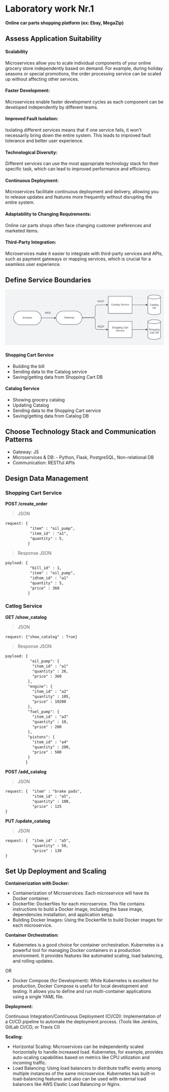 # Laboratory work Nr.1

**Online car parts shopping platform (ex: Ebay, MegaZip)**

## Assess Application Suitability

#### Scalability
Microservices allow you to scale individual components of your online grocery store independently based on demand. For example, during holiday seasons or special promotions, the order processing service can be scaled up without affecting other services.
#### Faster Development: 
Microservices enable faster development cycles as each component can be developed independently by different teams.
#### Improved Fault Isolation: 
Isolating different services means that if one service fails, it won't necessarily bring down the entire system. This leads to improved fault tolerance and better user experience.
#### Technological Diversity: 
Different services can use the most appropriate technology stack for their specific task, which can lead to improved performance and efficiency.
#### Continuous Deployment: 
Microservices facilitate continuous deployment and delivery, allowing you to release updates and features more frequently without disrupting the entire system.
#### Adaptability to Changing Requirements: 
Online car parts shops often face changing customer preferences and marketed items.
#### Third-Party Integration:
Microservices make it easier to integrate with third-party services and APIs, such as payment gateways or mapping services, which is crucial for a seamless user experience.

## Define Service Boundaries
![image](https://github.com/valik261201/PAD/blob/main/LAB_1/Screenshot%202023-09-28%20125327.png)

#### Shopping Cart Service
- Building the bill
- Sending data to the Catalog service
- Saving/getting data from Shopping Cart DB

#### Catalog Service
- Showing grocery catalog
- Updating Catalog
- Sending data to the Shopping Cart service 
- Saving/getting data from Catalog DB

## Choose Technology Stack and Communication Patterns
- Gateway: JS
- Microservices & DB: - Python, Flask, PostgreSQL, Non-relational DB
- Communication: RESTful APIs

## Design Data Management

### Shopping Cart Service

**POST /create_order**
> JSON 
```
request: { 
           "item" : "oil_pump",
           "item_id" : "a1",
           "quantity" : 5,
          }
```
> Response
> JSON
```
payload: { 
           "bill_id" : 1,
           "item" : "oil_pump",
           "idtem_id" : "a1"
           "quantity" : 5,
           "price" : 360
          }
```

### Catlog Service
**GET /show_catalog**
> JSON 
```
request: {"show_catalog" : True}
```
> Response
> JSON
```
payload: { 
           "oil_pump": {
            "item_id" : "a1"
            "quantity" : 26,
            "price" : 360
          },
          "engine": {
            "item_id" : "a2"
            "quantity" : 105,
            "price" : 10200
          },
          "fuel_pump": {
            "item_id" : "a3"
            "quantity" : 10,
            "price" : 200
          },
          "pistons": {
            "item_id" : "a4"
            "quantity" : 200,
            "price" : 500
          }
         }
```

**POST /add_catalog**
> JSON
```
request: {  "item" : "brake pads",
            "item_id" : "a5",
            "quantity" : 100,
            "price" : 125
}
```

**PUT /update_catalog**
> JSON
```
request: {  "item_id" : "a5",
            "quantity" : 50,
            "price" : 130
}
```

## Set Up Deployment and Scaling

**Containerization with Docker:**

- Containerization of Microservices: Each microservice will have its Docker container. 
- Dockerfile: Dockerfiles for each microservice. This file contains instructions to build a Docker image, including the base image, dependencies installation, and application setup.
- Building Docker Images: Using the Dockerfile to build Docker images for each microservice. 

**Container Orchestration:**
- Kubernetes is a good choice for container orchestration. Kubernetes is a powerful tool for managing Docker containers in a production environment. It provides features like automated scaling, load balancing, and rolling updates.

OR

- Docker Compose (for Development): While Kubernetes is excellent for production, Docker Compose is useful for local development and testing. It allows you to define and run multi-container applications using a single YAML file.

**Deployment:**

Continuous Integration/Continuous Deployment (CI/CD): Implementation of a CI/CD pipeline to automate the deployment process. (Tools like Jenkins, GitLab CI/CD, or Travis CI)

**Scaling:**

- Horizontal Scaling: Microservices can be independently scaled horizontally to handle increased load. Kubernetes, for example, provides auto-scaling capabilities based on metrics like CPU utilization and incoming traffic.
- Load Balancing: Using load balancers to distribute traffic evenly among multiple instances of the same microservice. Kubernetes has built-in load-balancing features and also can be used with external load balancers like AWS Elastic Load Balancing or Nginx.